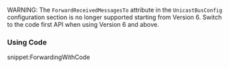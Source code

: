 
WARNING: The `ForwardReceivedMessagesTo` attribute in the `UnicastBusConfig` configuration section is no longer supported starting from Version 6. Switch to the code first API when using Version 6 and above.

### Using Code

snippet:ForwardingWithCode

